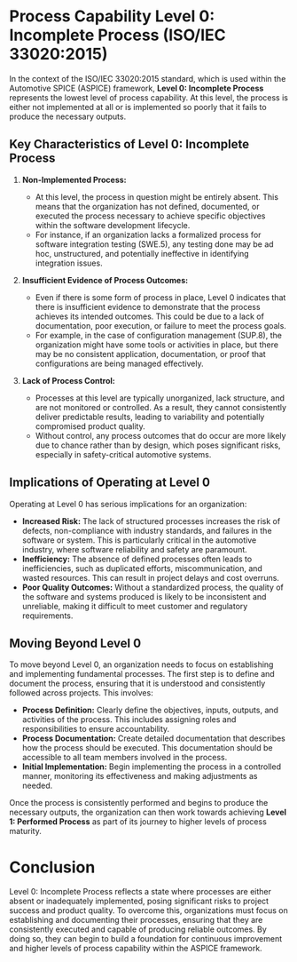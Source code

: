 # Process Capability Level 0: Incomplete Process (ISO/IEC 33020:2015)

In the context of the ISO/IEC 33020:2015 standard, which is used within the Automotive SPICE (ASPICE) framework, **Level 0: Incomplete Process** represents the lowest level of process capability. At this level, the process is either not implemented at all or is implemented so poorly that it fails to produce the necessary outputs.

## **Key Characteristics of Level 0: Incomplete Process**

1. **Non-Implemented Process:**
   - At this level, the process in question might be entirely absent. This means that the organization has not defined, documented, or executed the process necessary to achieve specific objectives within the software development lifecycle.
   - For instance, if an organization lacks a formalized process for software integration testing (SWE.5), any testing done may be ad hoc, unstructured, and potentially ineffective in identifying integration issues.

2. **Insufficient Evidence of Process Outcomes:**
   - Even if there is some form of process in place, Level 0 indicates that there is insufficient evidence to demonstrate that the process achieves its intended outcomes. This could be due to a lack of documentation, poor execution, or failure to meet the process goals.
   - For example, in the case of configuration management (SUP.8), the organization might have some tools or activities in place, but there may be no consistent application, documentation, or proof that configurations are being managed effectively.

3. **Lack of Process Control:**
   - Processes at this level are typically unorganized, lack structure, and are not monitored or controlled. As a result, they cannot consistently deliver predictable results, leading to variability and potentially compromised product quality.
   - Without control, any process outcomes that do occur are more likely due to chance rather than by design, which poses significant risks, especially in safety-critical automotive systems.

## **Implications of Operating at Level 0**

Operating at Level 0 has serious implications for an organization:

- **Increased Risk:** The lack of structured processes increases the risk of defects, non-compliance with industry standards, and failures in the software or system. This is particularly critical in the automotive industry, where software reliability and safety are paramount.
- **Inefficiency:** The absence of defined processes often leads to inefficiencies, such as duplicated efforts, miscommunication, and wasted resources. This can result in project delays and cost overruns.
- **Poor Quality Outcomes:** Without a standardized process, the quality of the software and systems produced is likely to be inconsistent and unreliable, making it difficult to meet customer and regulatory requirements.

## **Moving Beyond Level 0**

To move beyond Level 0, an organization needs to focus on establishing and implementing fundamental processes. The first step is to define and document the process, ensuring that it is understood and consistently followed across projects. This involves:

- **Process Definition:** Clearly define the objectives, inputs, outputs, and activities of the process. This includes assigning roles and responsibilities to ensure accountability.
- **Process Documentation:** Create detailed documentation that describes how the process should be executed. This documentation should be accessible to all team members involved in the process.
- **Initial Implementation:** Begin implementing the process in a controlled manner, monitoring its effectiveness and making adjustments as needed.

Once the process is consistently performed and begins to produce the necessary outputs, the organization can then work towards achieving **Level 1: Performed Process** as part of its journey to higher levels of process maturity.

# Conclusion

Level 0: Incomplete Process reflects a state where processes are either absent or inadequately implemented, posing significant risks to project success and product quality. To overcome this, organizations must focus on establishing and documenting their processes, ensuring that they are consistently executed and capable of producing reliable outcomes. By doing so, they can begin to build a foundation for continuous improvement and higher levels of process capability within the ASPICE framework.